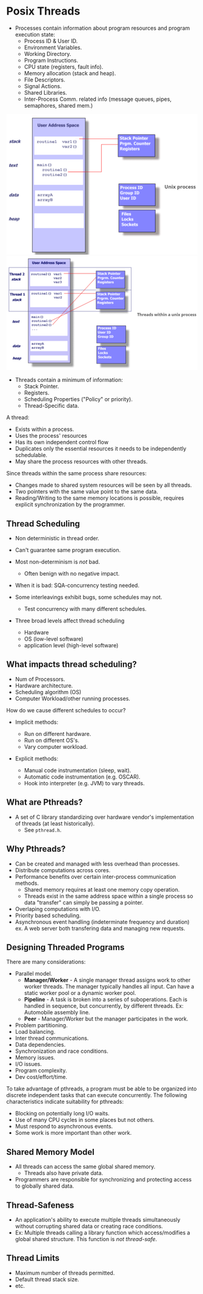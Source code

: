 # Posix Threads

+ Processes contain information about program resources and program execution
  state:
  - Process ID & User ID.
  - Environment Variables.
  - Working Directory.
  - Program Instructions.
  - CPU state (registers, fault info).
  - Memory allocation (stack and heap).
  - File Descriptors.
  - Signal Actions.
  - Shared Libraries.
  - Inter-Process Comm. related info (message queues, pipes, semaphores,
    shared mem.)

![Process Info](05-process.png)
![Process Info With Threads](05-threads.png)

+ Threads contain a minimum of information:
  - Stack Pointer.
  - Registers.
  - Scheduling Properties ("Policy" or priority).
  - Thread-Specific data.

A thread:
+ Exists within a process.
+ Uses the process' resources
+ Has its own independent control flow
+ Duplicates only the essential resources it needs to be independently
  schedulable.
+ May share the process resources with other threads.

Since threads within the same process share resources:
+ Changes made to shared system resources will be seen by all threads.
+ Two pointers with the same value point to the same data.
+ Reading/Writing to the same memory locations is possible, requires explicit
  synchronization by the programmer.

## Thread Scheduling
+ Non deterministic in thread order.
+ Can't guarantee same program execution.
+ Most non-determinism is _not_ bad.
  - Often benign with no negative impact.
+ When it is bad: SQA-concurrency testing needed.
+ Some interleavings exhibit bugs, some schedules may not.
  - Test concurrency with many different schedules.

+ Three broad levels affect thread scheduling
  - Hardware
  - OS (low-level software)
  - application level (high-level software)

## What impacts thread scheduling?

+ Num of Processors.
+ Hardware architecture.
+ Scheduling algorithm (OS)
+ Computer Workload/other running processes.

How do we cause different schedules to occur?
+ Implicit methods:
  - Run on different hardware.
  - Run on different OS's.
  - Vary computer workload.

+ Explicit methods:
  - Manual code instrumentation (sleep, wait).
  - Automatic code instrumentation (e.g. OSCAR).
  - Hook into interpreter (e.g. JVM) to vary threads.

## What are Pthreads?

+ A set of C library standardizing over hardware vendor's implementation of
  threads (at least historically).
  - See `pthread.h`.

## Why Pthreads?

+ Can be created and managed with less overhead than processes.
+ Distribute computations across cores.
+ Performance benefits over certain inter-process communication methods.
  - Shared memory requires at least one memory copy operation.
  - Threads exist in the same address space within a single process so data
    "transfer" can simply be passing a pointer.
+ Overlaping computations with I/O.
+ Priority based scheduling.
+ Asynchronous event handling (indeterminate frequency and duration) ex. A web
  server both transfering data and managing new requests.

## Designing Threaded Programs

There are many considerations:
+ Parallel model.
  - **Manager/Worker** - A single manager thread assigns work to other worker
    threads. The manager typically handles all input. Can have a static worker
    pool or a dynamic worker pool.
  - **Pipeline** - A task is broken into a series of suboperations. Each is handled
    in sequence, but concurrently, by different threads. Ex: Automobile
    assembly line.
  - **Peer** - Manager/Worker but the manager participates in the work.
+ Problem partitioning.
+ Load balancing.
+ Inter thread communications.
+ Data dependencies.
+ Synchronization and race conditions.
+ Memory issues.
+ I/O issues.
+ Program complexity.
+ Dev cost/effort/time.

To take advantage of pthreads, a program must be able to be organized into
discrete independent tasks that can execute concurrently. The following
characteristics indicate suitability for pthreads:
+ Blocking on potentially long I/O waits.
+ Use of many CPU cycles in some places but not others.
+ Must respond to asynchronous events.
+ Some work is more important than other work.

## Shared Memory Model

+ All threads can access the same global shared memory.
  - Threads also have private data.
+ Programmers are responsible for synchronizing and protecting access to
  globally shared data.

## Thread-Safeness

+ An application's ability to execute multiple threads simultaneously without
  corrupting shared data or creating race conditions.
+ Ex: Multiple threads calling a library function which access/modifies a
  global shared structure. This function is _not thread-safe_.

## Thread Limits

+ Maximum number of threads permitted.
+ Default thread stack size.
+ etc.

